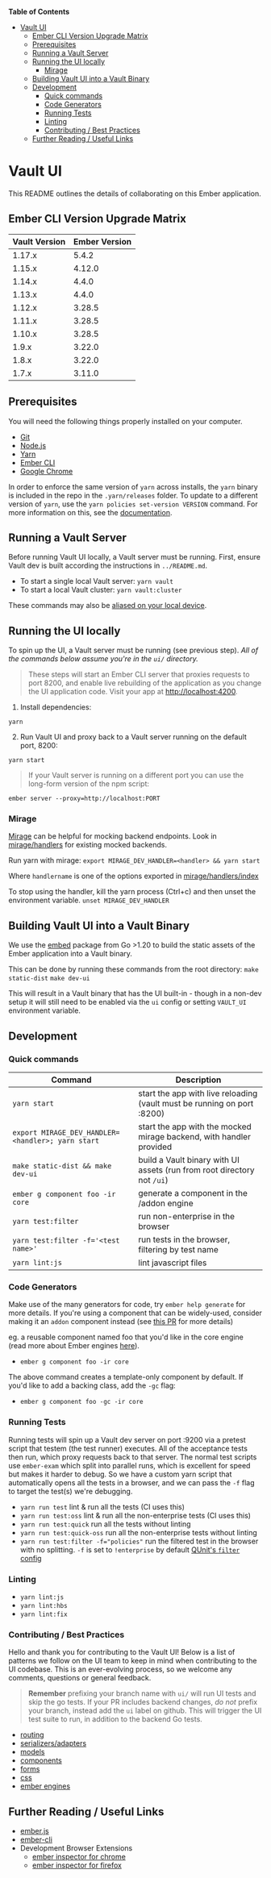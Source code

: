 **Table of Contents**

<!-- START doctoc generated TOC please keep comment here to allow auto update -->
<!-- DON'T EDIT THIS SECTION, INSTEAD RE-RUN doctoc TO UPDATE -->

- [Vault UI](#vault-ui)
  - [Ember CLI Version Upgrade Matrix](#ember-cli-version-upgrade-matrix)
  - [Prerequisites](#prerequisites)
  - [Running a Vault Server](#running-a-vault-server)
  - [Running the UI locally](#running-the-ui-locally)
    - [Mirage](#mirage)
  - [Building Vault UI into a Vault Binary](#building-vault-ui-into-a-vault-binary)
  - [Development](#development)
    - [Quick commands](#quick-commands)
    - [Code Generators](#code-generators)
    - [Running Tests](#running-tests)
    - [Linting](#linting)
    - [Contributing / Best Practices](#contributing--best-practices)
  - [Further Reading / Useful Links](#further-reading--useful-links)

<!-- END doctoc generated TOC please keep comment here to allow auto update -->

# Vault UI

This README outlines the details of collaborating on this Ember application.

## Ember CLI Version Upgrade Matrix

| Vault Version | Ember Version |
| ------------- | ------------- |
| 1.17.x        | 5.4.2         |
| 1.15.x        | 4.12.0        |
| 1.14.x        | 4.4.0         |
| 1.13.x        | 4.4.0         |
| 1.12.x        | 3.28.5        |
| 1.11.x        | 3.28.5        |
| 1.10.x        | 3.28.5        |
| 1.9.x         | 3.22.0        |
| 1.8.x         | 3.22.0        |
| 1.7.x         | 3.11.0        |

## Prerequisites

You will need the following things properly installed on your computer.

- [Git](https://git-scm.com/)
- [Node.js](https://nodejs.org/)
- [Yarn](https://yarnpkg.com/)
- [Ember CLI](https://cli.emberjs.com/release/)
- [Google Chrome](https://google.com/chrome/)

In order to enforce the same version of `yarn` across installs, the `yarn` binary is included in the repo
in the `.yarn/releases` folder. To update to a different version of `yarn`, use the `yarn policies set-version VERSION` command. For more information on this, see the [documentation](https://yarnpkg.com/en/docs/cli/policies).

## Running a Vault Server

Before running Vault UI locally, a Vault server must be running. First, ensure
Vault dev is built according the instructions in `../README.md`.

- To start a single local Vault server: `yarn vault`
- To start a local Vault cluster: `yarn vault:cluster`

These commands may also be [aliased on your local device](https://github.com/hashicorp/vault-tools/blob/master/users/noelle/vault_aliases).

## Running the UI locally

To spin up the UI, a Vault server must be running (see previous step).
_All of the commands below assume you're in the `ui/` directory._

> These steps will start an Ember CLI server that proxies requests to port 8200,
> and enable live rebuilding of the application as you change the UI application code.
> Visit your app at [http://localhost:4200](http://localhost:4200).

1. Install dependencies:

`yarn`

2. Run Vault UI and proxy back to a Vault server running on the default port, 8200:

`yarn start`

> If your Vault server is running on a different port you can use the
> long-form version of the npm script:

`ember server --proxy=http://localhost:PORT`

### Mirage

[Mirage](https://miragejs.com/docs/getting-started/introduction/) can be helpful for mocking backend endpoints.
Look in [mirage/handlers](mirage/handlers/) for existing mocked backends.

Run yarn with mirage: `export MIRAGE_DEV_HANDLER=<handler> && yarn start`

Where `handlername` is one of the options exported in [mirage/handlers/index](mirage/handlers/index.js)

To stop using the handler, kill the yarn process (Ctrl+c) and then unset the environment variable.
`unset MIRAGE_DEV_HANDLER`

## Building Vault UI into a Vault Binary

We use the [embed](https://golang.org/pkg/embed/) package from Go >1.20 to build
the static assets of the Ember application into a Vault binary.

This can be done by running these commands from the root directory:
`make static-dist`
`make dev-ui`

This will result in a Vault binary that has the UI built-in - though in
a non-dev setup it will still need to be enabled via the `ui` config or
setting `VAULT_UI` environment variable.

## Development

### Quick commands

| Command                                           | Description                                                             |
| ------------------------------------------------- | ----------------------------------------------------------------------- |
| `yarn start`                                      | start the app with live reloading (vault must be running on port :8200) |
| `export MIRAGE_DEV_HANDLER=<handler>; yarn start` | start the app with the mocked mirage backend, with handler provided     |
| `make static-dist && make dev-ui`                 | build a Vault binary with UI assets (run from root directory not `/ui`) |
| `ember g component foo -ir core`                  | generate a component in the /addon engine                               |
| `yarn test:filter`                                | run non-enterprise in the browser                                       |
| `yarn test:filter -f='<test name>'`               | run tests in the browser, filtering by test name                        |
| `yarn lint:js`                                    | lint javascript files                                                   |

### Code Generators

Make use of the many generators for code, try `ember help generate` for more details. If you're using a component that can be widely-used, consider making it an `addon` component instead (see [this PR](https://github.com/hashicorp/vault/pull/6629) for more details)

eg. a reusable component named foo that you'd like in the core engine (read more about Ember engines [here](https://ember-engines.com/docs)).

- `ember g component foo -ir core`

The above command creates a template-only component by default. If you'd like to add a backing class, add the `-gc` flag:

- `ember g component foo -gc -ir core`

### Running Tests

Running tests will spin up a Vault dev server on port :9200 via a pretest script that testem (the test runner) executes. All of the acceptance tests then run, which proxy requests back to that server. The normal test scripts use `ember-exam` which split into parallel runs, which is excellent for speed but makes it harder to debug. So we have a custom yarn script that automatically opens all the tests in a browser, and we can pass the `-f` flag to target the test(s) we're debugging.

- `yarn run test` lint & run all the tests (CI uses this)
- `yarn run test:oss` lint & run all the non-enterprise tests (CI uses this)
- `yarn run test:quick` run all the tests without linting
- `yarn run test:quick-oss` run all the non-enterprise tests without linting
- `yarn run test:filter -f="policies"` run the filtered test in the browser with no splitting. `-f` is set to `!enterprise` by default
  [QUnit's `filter` config](https://api.qunitjs.com/config/QUnit.config#qunitconfigfilter-string--default-undefined)

### Linting

- `yarn lint:js`
- `yarn lint:hbs`
- `yarn lint:fix`

### Contributing / Best Practices

Hello and thank you for contributing to the Vault UI! Below is a list of patterns we follow on the UI team to keep in mind when contributing to the UI codebase. This is an ever-evolving process, so we welcome any comments, questions or general feedback.

> **Remember** prefixing your branch name with `ui/` will run UI tests and skip the go tests. If your PR includes backend changes, _do not_ prefix your branch, instead add the `ui` label on github. This will trigger the UI test suite to run, in addition to the backend Go tests.

- [routing](docs/routing.md)
- [serializers/adapters](docs/serializers-adapters.md)
- [models](docs/models.md)
- [components](docs/components.md)
- [forms](docs/forms.md)
- [css](docs/css.md)
- [ember engines](docs/engines.md)

## Further Reading / Useful Links

- [ember.js](https://emberjs.com/)
- [ember-cli](https://cli.emberjs.com/release/)
- Development Browser Extensions
  - [ember inspector for chrome](https://chrome.google.com/webstore/detail/ember-inspector/bmdblncegkenkacieihfhpjfppoconhi)
  - [ember inspector for firefox](https://addons.mozilla.org/en-US/firefox/addon/ember-inspector/)
